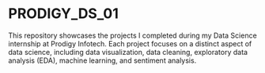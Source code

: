 # PRODIGY_DS_01
This repository showcases the projects I completed during my Data Science internship at Prodigy Infotech. Each project focuses on a distinct aspect of data science, including data visualization, data cleaning, exploratory data analysis (EDA), machine learning, and sentiment analysis. 
